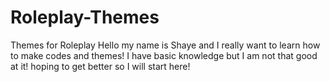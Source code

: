 # Roleplay-Themes
Themes for Roleplay 
Hello my name is Shaye and I really want to learn how to make codes and themes! I have basic knowledge but I am not that good at it! hoping to get better so I will start here!
